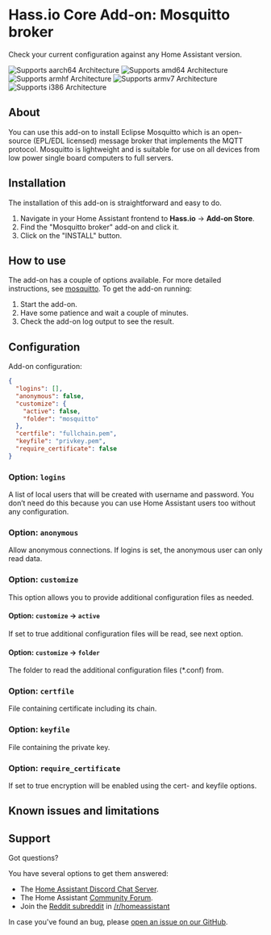# Hass.io Core Add-on: Mosquitto broker

Check your current configuration against any Home Assistant version.

![Supports aarch64 Architecture][aarch64-shield] ![Supports amd64 Architecture][amd64-shield] ![Supports armhf Architecture][armhf-shield] ![Supports armv7 Architecture][armv7-shield] ![Supports i386 Architecture][i386-shield]

## About

You can use this add-on to install Eclipse Mosquitto which is an open-source (EPL/EDL licensed) message broker that implements the MQTT protocol. Mosquitto is lightweight and is suitable for use on all devices from low power single board computers to full servers.

## Installation

The installation of this add-on is straightforward and easy to do.

1. Navigate in your Home Assistant frontend to **Hass.io** -> **Add-on Store**.
2. Find the "Mosquitto broker" add-on and click it.
3. Click on the "INSTALL" button.

## How to use

The add-on has a couple of options available. For more detailed instructions, see [mosquitto]. To get the add-on running:

1. Start the add-on.
2. Have some patience and wait a couple of minutes.
3. Check the add-on log output to see the result.

## Configuration

Add-on configuration:

```json
{
  "logins": [],
  "anonymous": false,
  "customize": {
    "active": false,
    "folder": "mosquitto"
  },
  "certfile": "fullchain.pem",
  "keyfile": "privkey.pem",
  "require_certificate": false
}
```

### Option: `logins`

A list of local users that will be created with username and password. You don’t need do this because you can use Home Assistant users too without any configuration.

### Option: `anonymous`

Allow anonymous connections. If logins is set, the anonymous user can only read data.

### Option: `customize`

This option allows you to provide additional configuration files as needed.

#### Option: `customize` -> `active`

If set to true additional configuration files will be read, see next option.

#### Option: `customize` -> `folder`

The folder to read the  additional configuration files (*.conf) from.

### Option: `certfile`

File containing certificate including its chain.

### Option: `keyfile`

File containing the private key.

### Option: `require_certificate`

If set to true encryption will be enabled using the cert- and keyfile options.

## Known issues and limitations

## Support

Got questions?

You have several options to get them answered:

- The [Home Assistant Discord Chat Server][discord].
- The Home Assistant [Community Forum][forum].
- Join the [Reddit subreddit][reddit] in [/r/homeassistant][reddit]

In case you've found an bug, please [open an issue on our GitHub][issue].

[aarch64-shield]: https://img.shields.io/badge/aarch64-yes-green.svg
[amd64-shield]: https://img.shields.io/badge/amd64-yes-green.svg
[armhf-shield]: https://img.shields.io/badge/armhf-yes-green.svg
[armv7-shield]: https://img.shields.io/badge/armv7-yes-green.svg
[discord]: https://discord.gg/c5DvZ4e
[forum]: https://community.home-assistant.io
[i386-shield]: https://img.shields.io/badge/i386-yes-green.svg
[issue]: https://github.com/home-assistant/hassio-addons/issues
[reddit]: https://reddit.com/r/homeassistant
[repository]: https://github.com/hassio-addons/repository
[mosquitto]: https://www.home-assistant.io/addons/mosquitto/

